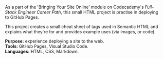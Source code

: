 As a part of the 'Bringing Your Site Online' module on Codecademy's *Full-Stack Engineer Career Path*, this small HTML project is practise in deploying to GitHub Pages.

This project creates a small cheat sheet of tags used in Semantic HTML and explains what they're for and provides example uses (via images, or code). 

**Purpose:** experience deploying a site to the web.<br />
**Tools:** GitHub Pages, Visual Studio Code.<br />
**Languages:** HTML, CSS, Markdown.
